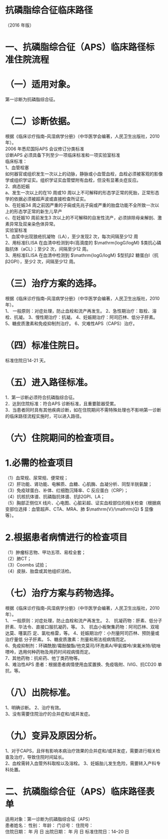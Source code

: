 # 抗磷脂综合征临床路径  
（2016 年版）  
# 一、抗磷脂综合征（APS）临床路径标准住院流程  
# （一）适用对象。  
第一诊断为抗磷脂综合征。  
# （二）诊断依据。  
根据《临床诊疗指南–风湿病学分册》（中华医学会编著，人民卫生出版社，2010 年）。  
2006 年悉尼国际APS 会议修订分类标准  
诊断APS 必须具备下列至少一项临床标准和一项实验室标准  
临床标准：  
1、血管栓塞  
如何器官或组织发生一次以上的动脉，静脉或小血管血栓，血栓必须被客观的影像学或组织学证实。组织学证实血管壁附有血栓，但没有显著炎症反应。  
2、病态妊娠  
a、发生一次以上的在10 周或10 周以上不可解释的形态学正常的死胎，正常形态学的依据必须被超声波或直接检查所证实。  
b、在妊娠34 周之前因严重的子痫或先兆子痫或严重的胎盘功能不全所致一次以上的形态学正常的新生儿早产  
c、在妊娠10 周前发生3 次以上的不可解释的自发性流产，必须排除母亲解剖、激素异常及双亲染色体异常。  
实验室标准  
1、血浆中出现狼疮抗凝物（LA），至少发现2 次，每次间隔至少12 周  
2、用标准ELISA 在血清中检测到中/高滴度的 $\mathrm{logG/logM} $类抗心磷脂抗体（aCL）；至少2 次，间隔至少12 周。  
3、用标准ELISA 在血清中检测到 $\mathrm{logG/logM} $型抗β2 糖蛋白I（抗β2GPI），至少2 次，间隔至少12 周。  
# （三）治疗方案的选择。  
根据《临床诊疗指南–风湿病学分册》（中华医学会编著，人民卫生出版社，2010 年）。  
1、 一般原则：对症处理，防止血栓和流产再发生。 2、急性期治疗：取栓、溶栓、抗凝。 3、慢性期治疗：抗凝。 4、妊娠期治疗：阿司匹林、低分子肝素。 5、糖皮质激素和免疫抑制剂治疗。  6、灾难性APS（CAPS）治疗。  
# （四）标准住院日。  
标准住院日14-21 天。  
# （五）进入路径标准。  
1．第一诊断必须符合抗磷脂综合征。  
2．达到住院标准：符合APS 诊断标准，且重要脏器受累。  
3．当患者同时具有其他疾病诊断，如在住院期间不需特殊处理也不影响第一诊断的临床路径流程实施时，可以进入路径。  
# （六）住院期间的检查项目。  
# 1.必需的检查项目  
（1）血常规、尿常规、便常规；  
（2）肝功能、肾功能、电解质、血糖、心肌酶、血凝分析、同型半胱氨酸；  
（3）免疫球蛋白、补体、红细胞沉降率、C 反应蛋白（CRP）；  
（4）抗核抗体谱、抗磷脂抗体谱、抗β2GPI、LA；  
（5）胸部正侧位X 线片、心电图、心脏彩超、证实血栓部位的相关检查（根据病变部位选择：血管超声、CTA、MRA、肺 $\mathrm{V}/\mathrm{Q} $ 显像等）。  
# 2.根据患者病情进行的检查项目  
（1）肿瘤标志物、甲功五项、易栓全套；  
（2）肺CT；  
（3）Coombs 试验；  
（4）皮肤、胎盘或其他组织活检。  
# （七）治疗方案与药物选择。  
根据《临床诊疗指南–风湿病学分册》（中华医学会编著，人民卫生出版社，2010 年）。  
1、 一般原则：对症处理，防止血栓和流产再发生。 2、 抗凝药物：肝素、低分子肝素、华法令、直接口服抗凝药，等。 3、   抗血小板聚集药物：阿司匹林、双嘧达莫、噻氯匹 定、氯吡格雷，等。 4、妊娠期治疗：小剂量阿司匹林、预防量或治疗量低 分子肝素。 5、糖皮质激素：剂量和用法视病情而定。  
6、免疫抑制剂：环磷酰胺/霉酚酸酯/他克莫司/环孢素A/甲氨蝶呤/来氟米特/硫唑嘌呤，选用何种药物及用药时间视病情而定。  
7、其他药物：抗疟药、他丁类药物等。  
8、难治性APS 患者：根据患者病情使用血浆置换、免疫吸附、IVIG、抗CD20 单抗，等。  
# （八）出院标准。  
1、明确诊断。  2、治疗有效。  
3、没有需要住院治疗的合并症和/或并发症。  
# （九）变异及原因分析。  
1、对于CAPS，且伴有影响本病治疗效果的合并症和/或并发症，需要进行相关检查及治疗，导致住院时间延长。  
2、血栓需转入血管外科取栓以及溶栓。 3、妊娠胎儿发生危险，需要转入产科专科处置。  
# 二、抗磷脂综合征（APS）临床路径表单  
适用对象：第一诊断为抗磷脂综合征（APS）  
患者姓名：         性别：      年龄：        门诊号：         住院号：  
住院日期：    年   月   日    出院日期：    年   月   日   标准住院日：14–20 日  
